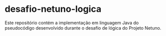 # desafio-netuno-logica
Este repositório contém a implementação em linguagem Java do pseudocódigo desenvolvido durante o desafio de lógica do Projeto Netuno.
